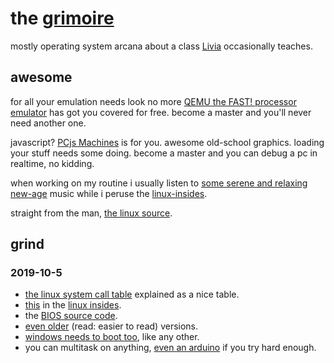 # the [grimoire](https://en.wikipedia.org/wiki/Grimoire)
mostly operating system arcana about a class [Livia](https://en.wikipedia.org/wiki/Livia) occasionally teaches.

## awesome

for all your emulation needs look no more [QEMU the FAST! processor emulator](https://www.qemu.org) has got you covered for free. become a master and you'll never need another one. 

javascript? [PCjs Machines](https://www.pcjs.org/) is for you. awesome old-school graphics. loading your stuff needs some doing. become a master and you can debug a pc in realtime, no kidding.

when working on my routine i usually listen to [some serene and relaxing new-age](https://www.youtube.com/watch?v=PZbkF-15ObM) music while i peruse the [linux-insides](https://0xax.gitbooks.io/linux-insides/).

straight from the man, [the linux source](https://github.com/torvalds/linux).

[1]: https://qemu.org "QEMU the FAST! processor emulator"

## grind

### 2019-10-5
 - [the linux system call table](http://shell-storm.org/shellcode/files/syscalls.html) explained as a nice table.
 - [this](https://0xax.gitbooks.io/linux-insides/Booting/linux-bootstrap-1.html) in the [linux insides](https://0xax.gitbooks.io/linux-insides/).
 - the [BIOS source code](http://www.intel-assembler.it/portale/5/ibm-at-286-souce-code/ibm-at-286-souce-code.asp).
 - [even older](https://sites.google.com/site/pcdosretro/ibmpcbios) (read: easier to read) versions. 
 - [windows needs to boot too](https://en.wikipedia.org/wiki/Windows_NT_startup_process), like any other.
 -  you can multitask on anything, [even an arduino](https://github.com/rahra/minios) if you try hard enough.

